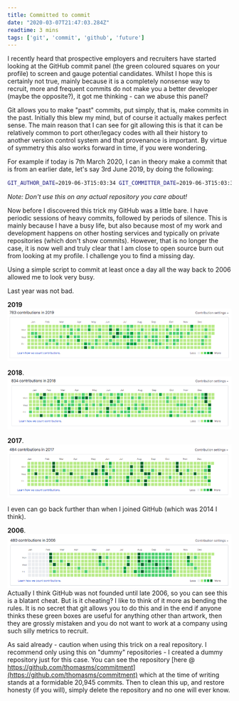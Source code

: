 ```yaml
---
title: Committed to commit
date: "2020-03-07T21:47:03.284Z"
readtime: 3 mins
tags: ['git', 'commit', 'github', 'future']
---
```


I recently heard that prospective employers and recruiters have started looking at the GitHub commit panel (the green coloured squares on your profile) to screen and gauge potential candidates. Whilst I hope this is certainly not true, mainly because it is a completely nonsense way to recruit, more and frequent commits do not make you a better developer (maybe the opposite?), it got me thinking - can we abuse this panel?

Git allows you to make "past" commits, put simply, that is, make commits in the past. Initially this blew my mind, but of course it actually makes perfect sense. The main reason that I can see for git allowing this is that it can be relatively common to port other/legacy codes with all their history to another version control system and that provenance is important. By virtue of symmetry this also works forward in time, if you were wondering.

For example if today is 7th March 2020, I can in theory make a commit that is from an earlier date, let's say 3rd June 2019, by doing the following:
```bash
GIT_AUTHOR_DATE=2019-06-3T15:03:34 GIT_COMMITTER_DATE=2019-06-3T15:03:34 git commit -m "my old commit ..."
```

_Note: Don't use this on any actual repository you care about!_

Now before I discovered this trick my GitHub was a little bare. I have periodic sessions of heavy commits, followed by periods of silence. This is mainly because I have a busy life, but also because most of my work and development happens on other hosting services and typically on private repositories (which don't show commits). However, that is no longer the case, it is now well and truly clear that I am close to open source burn out from looking at my profile. I challenge you to find a missing day.

Using a simple script to commit at least once a day all the way back to 2006 allowed me to look very busy.

Last year was not bad.

**2019**
![2019](./github2019.png)

**2018**.
![2018](./github2018.png)

**2017**.
![2017](./github2017.png)

I even can go back further than when I joined GitHub (which was 2014 I think). 

**2006**.
![2006](./github2006.png)
Actually I think GitHub was not founded until late 2006, so you can see this is a blatant cheat. But is it cheating? I like to think of it more as bending the rules. It is no secret that git allows you to do this and in the end if anyone thinks these green boxes are useful for anything other than artwork, then they are grossly mistaken and you do not want to work at a company using such silly metrics to recruit.  

As said already - caution when using this trick on a real repository. I recommend only using this on "dummy" repositories - I created a dummy repository just for this case. You can see the repository [here @ https://github.com/thomasms/commitment](https://github.com/thomasms/commitment) which at the time of writing stands at a formidable 20,945 commits. Then to clean this up, and restore honesty (if you will), simply delete the repository and no one will ever know.
